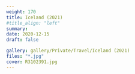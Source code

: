 ```yaml
---
weight: 170
title: Iceland (2021)
#title_align: "left"
summary: 
date: 2020-12-15
draft: false

gallery: gallery/Private/Travel/Iceland (2021)
files: "*.jpg"
cover: R3102391.jpg
---
```

